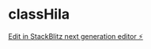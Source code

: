 # classHila

[Edit in StackBlitz next generation editor ⚡️](https://stackblitz.com/~/github.com/venkat1283/classHila)